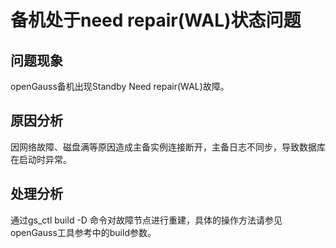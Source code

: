# 备机处于need repair\(WAL\)状态问题<a name="ZH-CN_TOPIC_0255061693"></a>

## 问题现象<a name="section19264812163110"></a>

openGauss备机出现Standby Need repair\(WAL\)故障。

## 原因分析<a name="section31031614204014"></a>

因网络故障、磁盘满等原因造成主备实例连接断开，主备日志不同步，导致数据库在启动时异常。

## 处理分析<a name="section12618818144413"></a>

通过gs\_ctl build -D 命令对故障节点进行重建，具体的操作方法请参见openGauss工具参考中的build参数。
